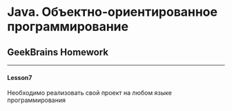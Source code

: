 # Java. Объектно-ориентированное программирование
## GeekBrains Homework

---

#### Lesson7

Необходимо реализовать свой проект на любом языке программирования